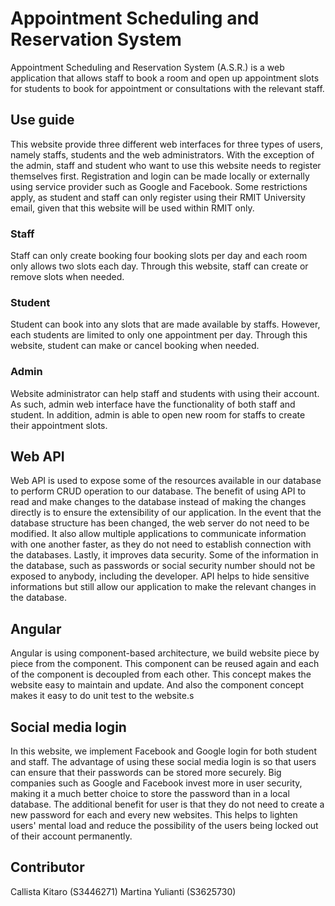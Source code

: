 # Appointment Scheduling and Reservation System

Appointment Scheduling and Reservation System (A.S.R.) is a web application that allows staff to book a room and open up appointment slots for students to book for appointment or consultations with the relevant staff. 

## Use guide
This website provide three different web interfaces for three types of users, namely staffs, students and the web administrators. With the exception of the admin, staff and student who want to use this website needs to register themselves first. Registration and login can be made locally or externally using service provider such as Google and Facebook. Some restrictions apply, as student and staff can only register using their RMIT University email, given that this website will be used within RMIT only. 

### Staff
Staff can only create booking four booking slots per day and each room only allows two slots each day. Through this website, staff can create or remove slots when needed.

### Student
Student can book into any slots that are made available by staffs. However, each students are limited to only one appointment per day. Through this website, student can make or cancel booking when needed.

### Admin
Website administrator can help staff and students with using their account. As such, admin web interface have the functionality of both staff and student. In addition, admin is able to open new room for staffs to create their appointment slots.

## Web API
Web API is used to expose some of the resources available in our database to perform CRUD operation to our database. The benefit of using API to read and make changes to the database instead of making the changes directly is to ensure the extensibility of our application. In the event that the database structure has been changed, the web server do not need to be modified. It also allow multiple applications to communicate information with one another faster, as they do not need to establish connection with the databases. Lastly, it improves data security. Some of the information in the database, such as passwords or social security number should not be exposed to anybody, including the developer. API helps to hide sensitive informations but still allow our application to make the relevant changes in the database.

## Angular
Angular is using component-based architecture, we build website piece by piece from the component. This component can be reused again and each of the component is decoupled from each other. This concept makes the website easy to maintain and update. And also the component concept makes it easy to do unit test to the website.s

## Social media login
In this website, we implement Facebook and Google login for both student and staff. The advantage of using these social media login is so that users can ensure that their passwords can be stored more securely. Big companies such as Google and Facebook invest more in user security, making it a much better choice to store the password than in a local database. The additional benefit for user is that they do not need to create a new password for each and every new websites. This helps to lighten users' mental load and reduce the possibility of the users being locked out of their account permanently.

## Contributor
Callista Kitaro (S3446271)
Martina Yulianti (S3625730)
